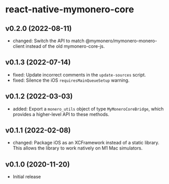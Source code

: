 # react-native-mymonero-core

## v0.2.0 (2022-08-11)

- changed: Switch the API to match @mymonero/mymonero-monero-client instead of the old mymonero-core-js.

## v0.1.3 (2022-07-14)

- fixed: Update incorrect comments in the `update-sources` script.
- fixed: Silence the iOS `requiresMainQueueSetup` warning.

## v0.1.2 (2022-03-03)

- added: Export a `monero_utils` object of type `MyMoneroCoreBridge`, which provides a higher-level API to these methods.

## v0.1.1 (2022-02-08)

- changed: Package iOS as an XCFramework instead of a static library. This allows the library to work natively on M1 Mac simulators.

## v0.1.0 (2020-11-20)

- Initial release

